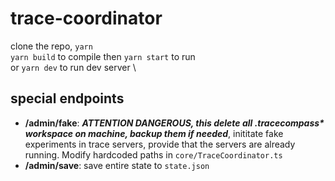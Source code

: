 # trace-coordinator

clone the repo, `yarn` \
`yarn build` to compile then `yarn start` to run \
or `yarn dev` to run dev server \

## special endpoints

-   **/admin/fake**: **_ATTENTION DANGEROUS, this delete all .tracecompass\* workspace on machine, backup them if needed_**, inititate fake experiments in trace servers, provide that the servers are already running. Modify hardcoded paths in `core/TraceCoordinator.ts`
-   **/admin/save**: save entire state to `state.json`
